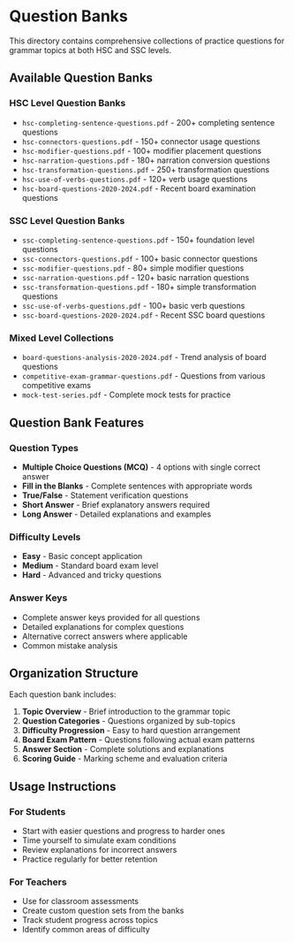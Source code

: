 # Question Banks

This directory contains comprehensive collections of practice questions for grammar topics at both HSC and SSC levels.

## Available Question Banks

### HSC Level Question Banks
- `hsc-completing-sentence-questions.pdf` - 200+ completing sentence questions
- `hsc-connectors-questions.pdf` - 150+ connector usage questions
- `hsc-modifier-questions.pdf` - 100+ modifier placement questions
- `hsc-narration-questions.pdf` - 180+ narration conversion questions
- `hsc-transformation-questions.pdf` - 250+ transformation questions
- `hsc-use-of-verbs-questions.pdf` - 120+ verb usage questions
- `hsc-board-questions-2020-2024.pdf` - Recent board examination questions

### SSC Level Question Banks
- `ssc-completing-sentence-questions.pdf` - 150+ foundation level questions
- `ssc-connectors-questions.pdf` - 100+ basic connector questions
- `ssc-modifier-questions.pdf` - 80+ simple modifier questions
- `ssc-narration-questions.pdf` - 120+ basic narration questions
- `ssc-transformation-questions.pdf` - 180+ simple transformation questions
- `ssc-use-of-verbs-questions.pdf` - 100+ basic verb questions
- `ssc-board-questions-2020-2024.pdf` - Recent SSC board questions

### Mixed Level Collections
- `board-questions-analysis-2020-2024.pdf` - Trend analysis of board questions
- `competitive-exam-grammar-questions.pdf` - Questions from various competitive exams
- `mock-test-series.pdf` - Complete mock tests for practice

## Question Bank Features

### Question Types
- **Multiple Choice Questions (MCQ)** - 4 options with single correct answer
- **Fill in the Blanks** - Complete sentences with appropriate words
- **True/False** - Statement verification questions
- **Short Answer** - Brief explanatory answers required
- **Long Answer** - Detailed explanations and examples

### Difficulty Levels
- **Easy** - Basic concept application
- **Medium** - Standard board exam level
- **Hard** - Advanced and tricky questions

### Answer Keys
- Complete answer keys provided for all questions
- Detailed explanations for complex questions
- Alternative correct answers where applicable
- Common mistake analysis

## Organization Structure

Each question bank includes:
1. **Topic Overview** - Brief introduction to the grammar topic
2. **Question Categories** - Questions organized by sub-topics
3. **Difficulty Progression** - Easy to hard question arrangement
4. **Board Exam Pattern** - Questions following actual exam patterns
5. **Answer Section** - Complete solutions and explanations
6. **Scoring Guide** - Marking scheme and evaluation criteria

## Usage Instructions

### For Students
- Start with easier questions and progress to harder ones
- Time yourself to simulate exam conditions
- Review explanations for incorrect answers
- Practice regularly for better retention

### For Teachers
- Use for classroom assessments
- Create custom question sets from the banks
- Track student progress across topics
- Identify common areas of difficulty